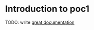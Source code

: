 # Introduction to poc1

TODO: write [great documentation](http://jacobian.org/writing/what-to-write/)

